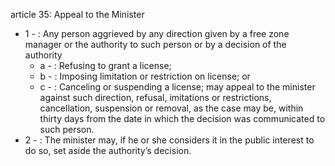 article 35: Appeal to the Minister 

<ul>
			<li>1 - : Any person aggrieved by any direction given by a free zone manager or the authority to such person or by a decision of the authority <ul>
						<li>a - : Refusing to grant a license;<ul>
						</ul></li>						<li>b - : Imposing limitation or restriction on license; or<ul>
						</ul></li>						<li>c - : Canceling or suspending a license; may appeal to the minister against such direction, refusal, imitations or restrictions, cancellation, suspension or removal, as the case may be, within thirty days from the date in which the decision was communicated to such person. <ul>
						</ul></li>			</ul></li>			<li>2 - : The minister may, if he or she considers it in the public interest to do so, set aside the authority’s decision. <ul>
			</ul></li></ul>